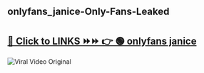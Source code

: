 
 ## onlyfans_janice-Only-Fans-Leaked

# <h2><a href="https://clipsfans.com/onlyfans_janice&ref=git">🔗 Click to LINKS ⏩⏩ 👉 🟢 onlyfans janice </a></h2>

<a href="https://clipsfans.com/onlyfans_janice&ref=git" rel="nofollow" data-target="animated-image.originalLink"><img src="https://i.ibb.co.com/xMMVF88/686577567.gif" alt="Viral Video Original" style="max-width: 100%; display: inline-block;" data-target="animated-image.originalImage"></a>
